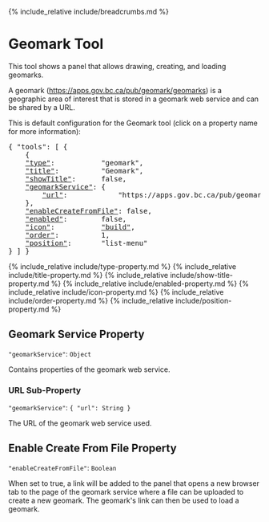 {% include_relative include/breadcrumbs.md %}

# Geomark Tool

This tool shows a panel that allows drawing, creating, and loading geomarks.

A geomark (https://apps.gov.bc.ca/pub/geomark/geomarks) is a geographic area of interest that is stored in a geomark web service and can be shared by a URL.

This is default configuration for the Geomark tool (click on a property name for more information):
<pre>
{ "tools": [ {
    {
    <a href="#type-property">"type"</a>:           "geomark",
    <a href="#title-property">"title"</a>:          "Geomark",
    <a href="#showtitle-property">"showTitle"</a>:      false,
    <a href="#geomark-service-property">"geomarkService"</a>: {
        <a href="#url-sub-property">"url"</a>:            "https://apps.gov.bc.ca/pub/geomark"
    },
    <a href="#enable-create-from-file-property">"enableCreateFromFile"</a>: false,
    <a href="#enabled-property">"enabled"</a>:        false,
    <a href="#icon-property"     >"icon"</a>:           <a href="https://material.io/tools/icons/?icon=build" target="material">"build"</a>,
    <a href="#order-property"    >"order"</a>:          1,
    <a href="#position-property" >"position"</a>:       "list-menu"
} ] }
</pre>

{% include_relative include/type-property.md %}
{% include_relative include/title-property.md %}
{% include_relative include/show-title-property.md %}
{% include_relative include/enabled-property.md %}
{% include_relative include/icon-property.md %}
{% include_relative include/order-property.md %}
{% include_relative include/position-property.md %}

## Geomark Service Property
`"geomarkService"`: `Object`

Contains properties of the geomark web service.

### URL Sub-Property
`"geomarkService"`: `{ "url": String }`

The URL of the geomark web service used.

## Enable Create From File Property
`"enableCreateFromFile"`: `Boolean`

When set to true, a link will be added to the panel that opens a new browser tab to the page of the geomark service where a file can be uploaded to create a new geomark. The geomark's link can then be used to load a geomark.
